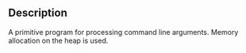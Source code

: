## Description
A primitive program for processing command line arguments. Memory allocation on the heap is used.